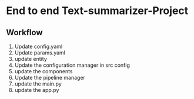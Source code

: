 # End to end Text-summarizer-Project

## Workflow

1. Update config.yaml 
2. Update params.yaml 
3. update entity
4. Update the configuration manager in src config
5. update the components
6. Update the pipeline manager
7. update the main.py
8. update the app.py

